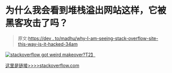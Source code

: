 # 为什么我会看到堆栈溢出网站这样，它被黑客攻击了吗？

> 原文:[https://dev . to/madhu/why-I-am-seeing-stack-overflow-site-this-way-is-it-hacked-34am](https://dev.to/madhu/why-i-am-seeing-stack-overflow-site-this-way-is-it-hacked-34am)

[![stackoverflow got weird makeover?](../Images/eed63f94a32f7cc70808828ad823f5ad.png)T2】](https://res.cloudinary.com/practicaldev/image/fetch/s--j76rG8lw--/c_limit%2Cf_auto%2Cfl_progressive%2Cq_auto%2Cw_880/https://i.imgur.com/4WCzFa9.png)

[这里是链接>>>>stackoverflow.com](https://stackoverflow.com/questions/16205788/jquery-append-text-inside-of-an-existing-paragraph-tag)
